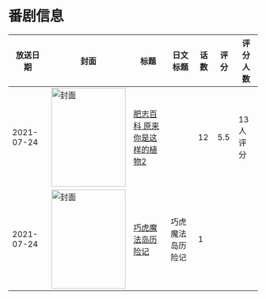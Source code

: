 # 番剧信息

|放送日期|封面|标题|日文标题|话数|评分|评分人数|
|---|---|---|---|---|---|---|
|2021-07-24|<img src="//lain.bgm.tv/pic/cover/c/94/b7/339466_S0Dhp.jpg" alt="封面" style="width:150px;height:200px;object-fit:cover;">|[肥志百科 原来你是这样的植物2](https://bangumi.tv/subject/339466)||12|5.5|13人评分|
|2021-07-24|<img src="//lain.bgm.tv/pic/cover/c/af/48/424946_jQS2c.jpg" alt="封面" style="width:150px;height:200px;object-fit:cover;">|[巧虎魔法岛历险记](https://bangumi.tv/subject/424946)|巧虎魔法岛历险记|1|||
